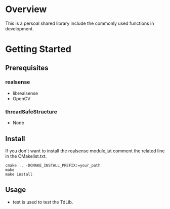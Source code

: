 # Overview
This is a persoal shared library include the commonly used functions in development.
# Getting Started
## Prerequisites
### realsense
- librealsense
- OpenCV
### threadSafeStructure
- None

## Install
If you don't want to install the realsense module,jut comment the related line in the CMakelist.txt.
```
cmake .. -DCMAKE_INSTALL_PREFIX:=your_path
make 
make install
```
## Usage
- test is used to test the TdLib.


